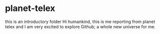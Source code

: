 # planet-telex
this is an introductory folder
Hi humankind, this is me reporting from planet telex 
and I am very excited to explore Github; a whole new universe for me.
